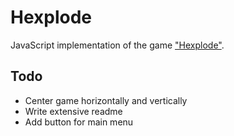 
# Hexplode

JavaScript implementation of the game
["Hexplode"](https://en.wikipedia.org/wiki/Hexplode).

## Todo

* Center game horizontally and vertically
* Write extensive readme
* Add button for main menu

